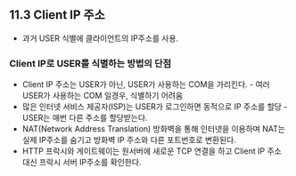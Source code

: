 ## 11.3 Client IP 주소
- 과거 USER 식별에 클라이언트의 IP주소를 사용.

### Client IP로 USER를 식별하는 방법의 단점
- Client IP 주소는 USER가 아닌, USER가 사용하는 COM을 가리킨다. - 여러 USER가 사용하는 COM 일경우, 식별하기 어려움
- 많은 인터넷 서비스 제공자(ISP)는 USER가 로그인하면 동적으로 IP 주소를 할당 - USER는 매번 다른 주소를 할당받는다.
- NAT(Network Address Translation) 방화벽을 통해 인터넷을 이용하며 NAT는 실제 IP주소를 숨기고 방화벽 IP 주소와 다른 포트번호로 변환된다.
- HTTP 프락시와 게이트웨이는 원서버에 새로운 TCP 연결을 하고 Client IP 주소 대신 프락시 서버 IP주소를 확인한다.
